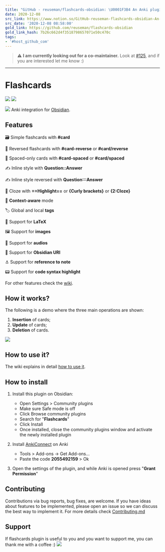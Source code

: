 ```yaml
---
title: "GitHub - reuseman/flashcards-obsidian: \U0001F3B4 An Anki plugin for Obsidian.md"
date: 2020-12-08
src_link: https://www.notion.so/GitHub-reuseman-flashcards-obsidian-An-Anki-plugin-for-Obsidian-md-518efdc4fa6d4d44aa0f88732f00f214
src_date: '2020-12-08 08:58:00'
gold_link: https://github.com/reuseman/flashcards-obsidian
gold_link_hash: 7b26c662d4f3518798657071e50c470c
tags:
- '#host_github_com'
---
```



> ⚠️ **I am currently looking out for a co-maintainer.** Look at [#125](https://github.com/reuseman/flashcards-obsidian/issues/125), and if you are interested let me know :)




---


Flashcards
==========


[![](https://camo.githubusercontent.com/618a0bce2ebfe909da3eb46bbdf12a8c367531fbce5782f7f096ae26a9f2cc0a/68747470733a2f2f696d672e736869656c64732e696f2f6769746875622f762f72656c656173652f72657573656d616e2f666c61736863617264732d6f6273696469616e3f7374796c653d666f722d7468652d626164676526736f72743d73656d766572)](https://github.com/reuseman/flashcards-obsidian/releases/latest)
[![](https://camo.githubusercontent.com/1d612b8f41222e1f77e70c157576a48db91e0f6efc9e128e1988053d47571bb5/68747470733a2f2f696d672e736869656c64732e696f2f6769746875622f646f776e6c6f6164732f72657573656d616e2f666c61736863617264732d6f6273696469616e2f746f74616c3f7374796c653d666f722d7468652d6261646765)](https://camo.githubusercontent.com/1d612b8f41222e1f77e70c157576a48db91e0f6efc9e128e1988053d47571bb5/68747470733a2f2f696d672e736869656c64732e696f2f6769746875622f646f776e6c6f6164732f72657573656d616e2f666c61736863617264732d6f6273696469616e2f746f74616c3f7374796c653d666f722d7468652d6261646765)


[![](/reuseman/flashcards-obsidian/raw/main/logo.png)](/reuseman/flashcards-obsidian/blob/main/logo.png)
Anki integration for [Obsidian](https://obsidian.md/).


Features
--------


🗃️ Simple flashcards with **#card**



🎴 Reversed flashcards with **#card-reverse** or **#card/reverse**


📅 Spaced-only cards with **#card-spaced** or **#card/spaced**


✍️ Inline style with **Question::Answer**


✍️ Inline style reversed with **Question:::Answer**


📃 Cloze with **==Highlight==** or **{Curly brackets}** or **{2:Cloze}**


🧠 **Context-aware** mode


🏷️ Global and local **tags**

🔢 Support for **LaTeX**



🖼️ Support for **images**


🎤 Support for **audios**


🔗 Support for **Obsidian URI**


⚓ Support for **reference to note**


📟 Support for **code syntax highlight**

For other features check the [wiki](https://github.com/reuseman/flashcards-obsidian/wiki).


How it works?
-------------


The following is a demo where the three main operations are shown:


1. **Insertion** of cards;
2. **Update** of cards;
3. **Deletion** of cards.


[![](/reuseman/flashcards-obsidian/raw/main/docs/demo.gif)](/reuseman/flashcards-obsidian/blob/main/docs/demo.gif)


How to use it?
--------------


The wiki explains in detail [how to use it](https://github.com/reuseman/flashcards-obsidian/wiki).


How to install
--------------


1. Install this plugin on Obsidian:


	* Open Settings > Community plugins
	* Make sure Safe mode is off
	* Click Browse community plugins
	* Search for "**Flashcards**"
	* Click Install
	* Once installed, close the community plugins window and activate the newly installed plugin
2. Install [AnkiConnect](https://ankiweb.net/shared/info/2055492159) on Anki


	* Tools > Add-ons -> Get Add-ons...
	* Paste the code **2055492159** > Ok
3. Open the settings of the plugin, and while Anki is opened press "**Grant Permission**"


Contributing
------------


Contributions via bug reports, bug fixes, are welcome. If you have ideas about features to be implemented, please open an issue so we can discuss the best way to implement it. For more details check [Contributing.md](/reuseman/flashcards-obsidian/blob/main/docs/CONTRIBUTING.md)


Support
-------


If flashcards plugin is useful to you and you want to support me, you can thank me with a coffee :)
[![](https://camo.githubusercontent.com/ce32b4940b9ebf361cfd346ba0582815846406854cd2f701c11a85cb21eaa939/68747470733a2f2f6b6f2d66692e636f6d2f696d672f676974687562627574746f6e5f736d2e737667)](https://ko-fi.com/V7V0ABKAF)